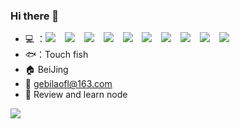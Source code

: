### Hi there 👋

- :computer:  ：![](https://img.shields.io/badge/Skill-HTML5-%23E34F26) &ensp;    ![](https://img.shields.io/badge/Skill-CSS3-%231572B6) &ensp; ![](https://img.shields.io/badge/Skill-Vue-%234FC08D) &ensp;   ![](https://img.shields.io/badge/Skill-React-%2361DAFB) &ensp;    ![](https://img.shields.io/badge/Skill-JS-%23F7DF1E) &ensp;    ![](https://img.shields.io/badge/Skill-Typescript-%233178C6) &ensp;        ![](https://img.shields.io/badge/Skill-Node-%23339933) &ensp; ![](https://img.shields.io/badge/Skill-Electron-%2347848F)  &ensp;   ![](https://img.shields.io/badge/Skill-MiniApp-%07C160)   &ensp;   ![](https://img.shields.io/badge/Skill-mini-app-%2307C160) 
- 🐟：Touch fish
- :house: BeiJing
- :email: gebilaofl@163.com
- 🤔 Review and learn node

![](https://github-readme-stats.vercel.app/api?username=gebilaofan&theme=dark)

